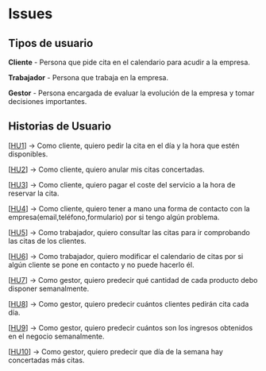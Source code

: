 # Issues
## Tipos de usuario
**Cliente** - Persona que pide cita en el calendario para acudir a la empresa.

**Trabajador** - Persona que trabaja en la empresa.

**Gestor** - Persona encargada de evaluar la evolución de la empresa y tomar decisiones importantes.

## Historias de Usuario
[[HU1](https://github.com/jesusmarzor/Proyecto-IV/issues/3)] &#8594; Como cliente, quiero pedir la cita en el día y la hora que estén disponibles.

[[HU2](https://github.com/jesusmarzor/Proyecto-IV/issues/4)] &#8594; Como cliente, quiero anular mis citas concertadas.

[[HU3](https://github.com/jesusmarzor/Proyecto-IV/issues/13)] &#8594; Como cliente, quiero pagar el coste del servicio a la hora de reservar la cita.

[[HU4](https://github.com/jesusmarzor/Proyecto-IV/issues/5)] &#8594; Como cliente, quiero tener a mano una forma de contacto con la empresa(email,teléfono,formulario) por si tengo algún problema.

[[HU5](https://github.com/jesusmarzor/Proyecto-IV/issues/7)] &#8594; Como trabajador, quiero consultar las citas para ir comprobando las citas de los clientes.

[[HU6](https://github.com/jesusmarzor/Proyecto-IV/issues/8)] &#8594; Como trabajador, quiero modificar el calendario de citas por si algún cliente se pone en contacto y no puede hacerlo él.

[[HU7](https://github.com/jesusmarzor/Proyecto-IV/issues/9)] &#8594; Como gestor, quiero predecir qué cantidad de cada producto debo disponer semanalmente.

[[HU8](https://github.com/jesusmarzor/Proyecto-IV/issues/10)] &#8594; Como gestor, quiero predecir cuántos clientes pedirán cita cada día.

[[HU9](https://github.com/jesusmarzor/Proyecto-IV/issues/11)] &#8594; Como gestor, quiero predecir cuántos son los ingresos obtenidos en el negocio semanalmente.

[[HU10](https://github.com/jesusmarzor/Proyecto-IV/issues/12)] &#8594; Como gestor, quiero predecir que día de la semana hay concertadas más citas.
